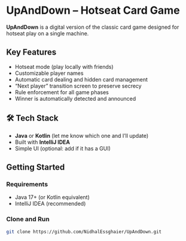 #  UpAndDown – Hotseat Card Game

**UpAndDown** is a digital version of the classic card game designed for hotseat play on a single machine.

##  Key Features

-  Hotseat mode (play locally with friends)
-  Customizable player names
-  Automatic card dealing and hidden card management
-  “Next player” transition screen to preserve secrecy
-  Rule enforcement for all game phases
-  Winner is automatically detected and announced

## 🛠️ Tech Stack

- **Java** or **Kotlin** (let me know which one and I’ll update)
- Built with **IntelliJ IDEA**
- Simple UI (optional: add if it has a GUI)

##  Getting Started

### Requirements
- Java 17+ (or Kotlin equivalent)
- IntelliJ IDEA (recommended)

### Clone and Run

```bash
git clone https://github.com/NidhalEssghaier/UpAndDown.git
